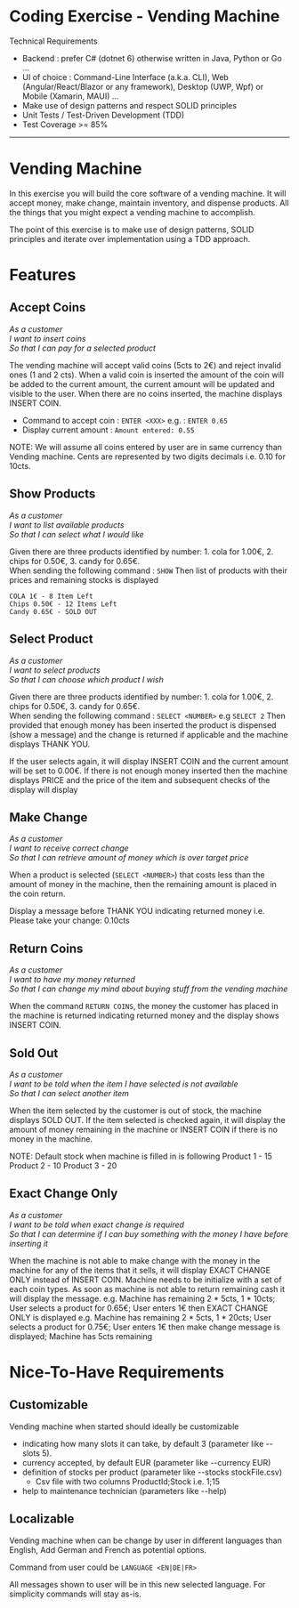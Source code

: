 Coding Exercise - Vending Machine
===

Technical Requirements

* Backend : prefer C# (dotnet 6) otherwise written in Java, Python or Go ...
* UI of choice : Command-Line Interface (a.k.a. CLI), Web (Angular/React/Blazor or any framework), Desktop (UWP, Wpf) or Mobile (Xamarin, MAUI) ...
* Make use of design patterns and respect SOLID principles
* Unit Tests / Test-Driven Development (TDD)
* Test Coverage >= 85%

---

Vending Machine 
====================

In this exercise you will build the core software of a vending machine.  It will accept money, make change, maintain
inventory, and dispense products.  All the things that you might expect a vending machine to accomplish.
 
The point of this exercise is to make use of design patterns, SOLID principles and iterate over implementation using a TDD approach.

Features
========

Accept Coins
------------
  
_As a customer_  
_I want to insert coins_  
_So that I can pay for a selected product_  

The vending machine will accept valid coins (5cts to 2€) and reject invalid ones (1 and 2 cts).  When a
valid coin is inserted the amount of the coin will be added to the current amount, the current amount will be updated and visible to the user.
When there are no coins inserted, the machine displays INSERT COIN. 

* Command to accept coin : `ENTER <XXX>` e.g. : `ENTER 0.65`
* Display current amount : `Amount entered: 0.55`

NOTE: We will assume all coins entered by user are in same currency than Vending machine. Cents are represented by two digits decimals i.e. 0.10 for 10cts.

Show Products
--------------
_As a customer_  
_I want to list available products_  
_So that I can select what I would like_  

Given there are three products identified by number: 1. cola for 1.00€, 2. chips for 0.50€, 3. candy for 0.65€.  
When sending the following command : `SHOW`
Then list of products with their prices and remaining stocks is displayed
```
COLA 1€ - 8 Item Left
Chips 0.50€ - 12 Items Left
Candy 0.65€ - SOLD OUT 
```

Select Product
--------------

_As a customer_  
_I want to select products_  
_So that I can choose which product I wish_  

Given there are three products identified by number: 1. cola for 1.00€, 2. chips for 0.50€, 3. candy for 0.65€.  
When sending the following command : `SELECT <NUMBER>` e.g `SELECT 2`
Then provided that enough money has been inserted 
the product is dispensed (show a message)
and the change is returned if applicable 
and the machine displays THANK YOU.

If the user selects again, it will display INSERT COIN and the current amount will be set to 0.00€.  If there is not enough money inserted then the machine displays PRICE and the price of the item and subsequent checks of the display will display

Make Change
-----------

_As a customer_  
_I want to receive correct change_  
_So that I can retrieve amount of money which is over target price_  

When a product is selected (`SELECT <NUMBER>`) that costs less than the amount of money in the machine, then the remaining amount is placed
in the coin return.

Display a message before THANK YOU indicating returned money i.e. Please take your change: 0.10cts

Return Coins
------------

_As a customer_  
_I want to have my money returned_  
_So that I can change my mind about buying stuff from the vending machine_  

When the command `RETURN COINS`, the money the customer has placed in the machine is returned indicating returned money and the display shows INSERT COIN.

Sold Out
--------

_As a customer_  
_I want to be told when the item I have selected is not available_  
_So that I can select another item_  

When the item selected by the customer is out of stock, the machine displays SOLD OUT.  If the item selected is checked again,
it will display the amount of money remaining in the machine or INSERT COIN if there is no money in the machine.

NOTE: Default stock when machine is filled in is following
Product 1 - 15
Product 2 - 10
Product 3 - 20

Exact Change Only
-----------------

_As a customer_  
_I want to be told when exact change is required_  
_So that I can determine if I can buy something with the money I have before inserting it_  

When the machine is not able to make change with the money in the machine for any of the items that it sells, it will display EXACT CHANGE ONLY instead of INSERT COIN.
Machine needs to be initialize with a set of each coin types. As soon as machine is not able to return remaining cash it will display the message.
e.g. Machine has remaining 2 * 5cts, 1 * 10cts; User selects a product for 0.65€; User enters 1€ then EXACT CHANGE ONLY is displayed
e.g. Machine has remaining 2 * 5cts, 1 * 20cts; User selects a product for 0.75€; User enters 1€ then make change message is displayed; Machine has 5cts remaining

Nice-To-Have Requirements
========

Customizable
------------

Vending machine when started should ideally be customizable 

* indicating how many slots it can take, by default 3 (parameter like --slots 5).
* currency accepted, by default EUR (parameter like --currency EUR)
* definition of stocks per product (parameter like --stocks stockFile.csv)
    * Csv file with two columns ProductId;Stock i.e. 1;15 
* help to maintenance technician (parameters like --help)

Localizable
------------

Vending machine when can be change by user in different languages than English, Add German and French as potential options. 

Command from user could be `LANGUAGE <EN|DE|FR>`

All messages shown to user will be in this new selected language. For simplicity commands will stay as-is.



